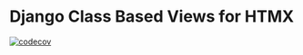 # Django Class Based Views for HTMX

[![codecov](https://codecov.io/gh/geoffrey-eisenbarth/django-htmx-cbv/graph/badge.svg?token=SWVCMUB48R)](https://codecov.io/gh/geoffrey-eisenbarth/django-htmx-cbv)
